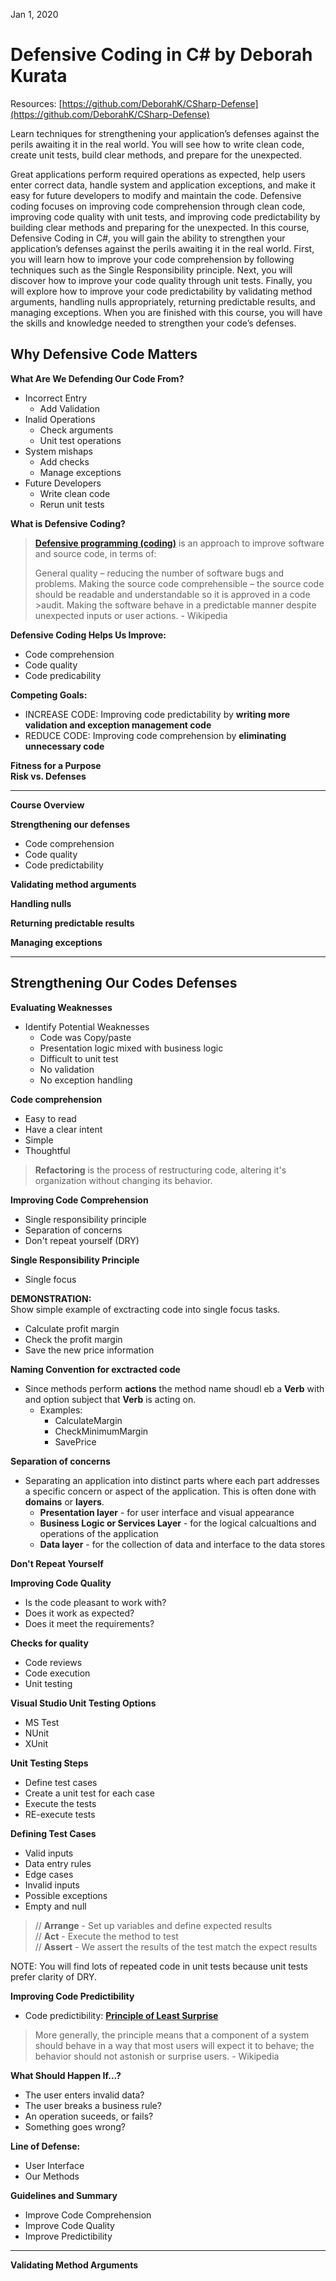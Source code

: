 Jan 1, 2020  

# Defensive Coding in C# by Deborah Kurata
Resources: [https://github.com/DeborahK/CSharp-Defense](https://github.com/DeborahK/CSharp-Defense)  

Learn techniques for strengthening your application’s defenses against the perils awaiting it in the real world. You will see how to write clean code, create unit tests, build clear methods, and prepare for the unexpected.

Great applications perform required operations as expected, help users enter correct data, handle system and application exceptions, and make it easy for future developers to modify and maintain the code. Defensive coding focuses on improving code comprehension through clean code, improving code quality with unit tests, and improving code predictability by building clear methods and preparing for the unexpected. In this course, Defensive Coding in C#, you will gain the ability to strengthen your application’s defenses against the perils awaiting it in the real world. First, you will learn how to improve your code comprehension by following techniques such as the Single Responsibility principle. Next, you will discover how to improve your code quality through unit tests. Finally, you will explore how to improve your code predictability by validating method arguments, handling nulls appropriately, returning predictable results, and managing exceptions. When you are finished with this course, you will have the skills and knowledge needed to strengthen your code’s defenses.

## Why Defensive Code Matters  
__What Are We Defending Our Code From?__  
- Incorrect Entry  
  - Add Validation  
- Inalid Operations  
  - Check arguments  
  - Unit test operations  
- System mishaps  
  - Add checks  
  - Manage exceptions  
- Future Developers  
  - Write clean code  
  - Rerun unit tests  
  
__What is Defensive Coding?__  


>__[Defensive programming (coding)](https://en.wikipedia.org/wiki/Defensive_programming)__ is an approach to improve software and source code, in terms of:
>
>General quality – reducing the number of software bugs and problems.
>Making the source code comprehensible – the source code should be readable and understandable so it is approved in a code >audit.
>Making the software behave in a predictable manner despite unexpected inputs or user actions. - Wikipedia  

__Defensive Coding Helps Us Improve:__
- Code comprehension 
- Code quality  
- Code predicability  

__Competing Goals:__
- INCREASE CODE: Improving code predictability by __writing more validation and exception management code__  
- REDUCE CODE: Improving code comprehension by __eliminating unnecessary code__  

__Fitness for a Purpose__  
__Risk vs. Defenses__  

---

__Course Overview__

__Strengthening our defenses__
- Code comprehension  
- Code quality  
- Code predictability  

__Validating method arguments__  

__Handling nulls__  

__Returning predictable results__  

__Managing exceptions__  

---  
## Strengthening Our Codes Defenses  

__Evaluating Weaknesses__
- Identify Potential Weaknesses  
  - Code was Copy/paste  
  - Presentation logic mixed with business logic  
  - Difficult to unit test  
  - No validation  
  - No exception handling  
  
__Code comprehension__  
- Easy to read  
- Have a clear intent  
- Simple  
- Thoughtful  

>__Refactoring__ is the process of restructuring code, altering it's organization without changing its behavior.

__Improving Code Comprehension__  
- Single responsibility principle  
- Separation of concerns  
- Don't repeat yourself (DRY)  

__Single Responsibility Principle__  
- Single focus  

__DEMONSTRATION:__  
Show simple example of exctracting code into single focus tasks.  
- Calculate profit margin  
- Check the profit margin  
- Save the new price information  

__Naming Convention for exctracted code__
- Since methods perform __actions__ the method name shoudl eb a __Verb__ with and option subject that __Verb__ is acting on.
  - Examples:
    - CalculateMargin
    - CheckMinimumMargin
    - SavePrice

__Separation of concerns__  
- Separating an application into distinct parts where each part addresses a specific concern or aspect of the application. This is often done with __domains__ or __layers__.  
  - __Presentation layer__ - for user interface and visual appearance  
  - __Business Logic or Services Layer__ - for the logical calcualtions and operations of the application  
  - __Data layer__ - for the collection of data and interface to the data stores  

__Don't Repeat Yourself__  


__Improving Code Quality__  
- Is the code pleasant to work with?  
- Does it work as expected?  
- Does it meet the requirements?  

__Checks for quality__  
- Code reviews  
- Code execution  
- Unit testing  

__Visual Studio Unit Testing Options__  
- MS Test  
- NUnit  
- XUnit  

__Unit Testing Steps__  
- Define test cases  
- Create a unit test for each case  
- Execute the tests  
- RE-execute tests  

__Defining Test Cases__  
- Valid inputs  
- Data entry rules  
- Edge cases  
- Invalid inputs  
- Possible exceptions  
- Empty and null  

>// __Arrange__ - Set up variables and define expected results  
>// __Act__ - Execute the method to test   
>// __Assert__ - We assert the results of the test match the expect results  

NOTE: You will find lots of repeated code in unit tests because unit tests prefer clarity of DRY. 

__Improving Code Predictibility__  
- Code predictibility: __[Principle of Least Surprise](https://en.wikipedia.org/wiki/Principle_of_least_astonishment)__  
>More generally, the principle means that a component of a system should behave in a way that most users will expect it to behave; the behavior should not astonish or surprise users. - Wikipedia

__What Should Happen If...?__  
- The user enters invalid data?  
- The user breaks a business rule?  
- An operation suceeds, or fails?  
- Something goes wrong?  

__Line of Defense:__
- User Interface  
- Our Methods  


__Guidelines and Summary__  
- Improve Code Comprehension  
- Improve Code Quality  
- Improve Predictibility  

---  

__Validating Method Arguments__  
































